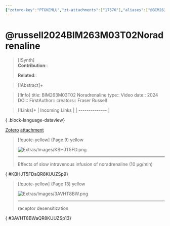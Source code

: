 ```yaml
---
{"zotero-key":"PTGKEMLU","zt-attachments":["17376"],"aliases":["@BIM263M03T02 Noradrenaline"],"keywords":null,"FirstAuthor":"[[ Fraser Russell]]","tags":["source/video","Uni/BIM263"],"dg-publish":true,"permalink":"/sources/russell2024-bim-263-m03-t02-noradrenaline/","dgPassFrontmatter":true}
---
```


# @russell2024BIM263M03T02Noradrenaline

>[!Synth]  
>**Contribution**::  
>  
>**Related**:: 
>  

> [!Abstract]+
> 

> [!Info]
> title: BIM263M03T02 Noradrenaline
> type:: Video 
> date:: 2024
> DOI:: 
> FirstAuthor:: 
> creators:: Fraser Russell

> [!Links]+
>  | Incoming Links |
> | -------------- |
> 
{ .block-language-dataview}


[Zotero](zotero://select/library/items/PTGKEMLU) [attachment](<file:///Users/nathanmaxwell/Zotero/storage/QR8KUUZS/2024%20-%20BIM263M03T02%20Noradrenaline.pdf>)

> [!quote-yellow] (Page 9) yellow
> 
> ![Extras/Images/KBHJT5FD.png](/img/user/Extras/Images/KBHJT5FD.png)
> 
> ---
> Effects of slow intravenous infusion of noradrenaline (10 μg/min)
>
{ #KBHJT5FDaQR8KUUZSp9}


> [!quote-yellow] (Page 13) yellow
> 
> ![Extras/Images/3AVHT8BW.png](/img/user/Extras/Images/3AVHT8BW.png)
> 
> ---
> receptor desensitization
>
{ #3AVHT8BWaQR8KUUZSp13}

